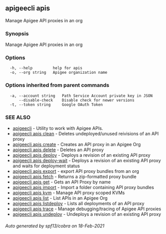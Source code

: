 ## apigeecli apis

Manage Apigee API proxies in an org

### Synopsis

Manage Apigee API proxies in an org

### Options

```
  -h, --help         help for apis
  -o, --org string   Apigee organization name
```

### Options inherited from parent commands

```
  -a, --account string   Path Service Account private key in JSON
      --disable-check    Disable check for newer versions
  -t, --token string     Google OAuth Token
```

### SEE ALSO

* [apigeecli](apigeecli.md)	 - Utility to work with Apigee APIs.
* [apigeecli apis clean](apigeecli_apis_clean.md)	 - Deletes undeployed/unused reivisions of an API proxy
* [apigeecli apis create](apigeecli_apis_create.md)	 - Creates an API proxy in an Apigee Org
* [apigeecli apis delete](apigeecli_apis_delete.md)	 - Deletes an API proxy
* [apigeecli apis deploy](apigeecli_apis_deploy.md)	 - Deploys a revision of an existing API proxy
* [apigeecli apis deploy-wait](apigeecli_apis_deploy-wait.md)	 - Deploys a revision of an existing API proxy and waits for deployment status
* [apigeecli apis export](apigeecli_apis_export.md)	 - export API proxy bundles from an org
* [apigeecli apis fetch](apigeecli_apis_fetch.md)	 - Returns a zip-formatted proxy bundle 
* [apigeecli apis get](apigeecli_apis_get.md)	 - Gets an API Proxy by name
* [apigeecli apis import](apigeecli_apis_import.md)	 - Import a folder containing API proxy bundles
* [apigeecli apis kvm](apigeecli_apis_kvm.md)	 - Manage API proxy scoped KVMs
* [apigeecli apis list](apigeecli_apis_list.md)	 - List APIs in an Apigee Org
* [apigeecli apis listdeploy](apigeecli_apis_listdeploy.md)	 - Lists all deployments of an API proxy
* [apigeecli apis trace](apigeecli_apis_trace.md)	 - Manage debugging/tracing of Apigee API proxies
* [apigeecli apis undeploy](apigeecli_apis_undeploy.md)	 - Undeploys a revision of an existing API proxy

###### Auto generated by spf13/cobra on 18-Feb-2021
